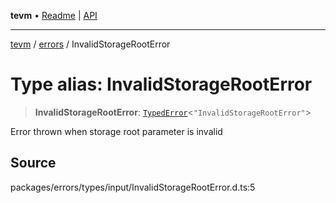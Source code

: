**tevm** • [Readme](../../README.md) \| [API](../../modules.md)

***

[tevm](../../README.md) / [errors](../README.md) / InvalidStorageRootError

# Type alias: InvalidStorageRootError

> **InvalidStorageRootError**: [`TypedError`](TypedError.md)\<`"InvalidStorageRootError"`\>

Error thrown when storage root parameter is invalid

## Source

packages/errors/types/input/InvalidStorageRootError.d.ts:5
